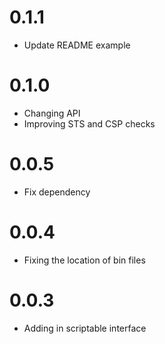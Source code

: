 # 0.1.1
- Update README example

# 0.1.0
- Changing API
- Improving STS and CSP checks

# 0.0.5
- Fix dependency

# 0.0.4
- Fixing the location of bin files

# 0.0.3
- Adding in scriptable interface
